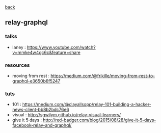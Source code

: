 [back](README.md)

## relay-graphql

### talks
- laney : https://www.youtube.com/watch?v=mmke4w4gc6c&feature=share

### resources
- moving from rest : https://medium.com/@frikille/moving-from-rest-to-graphql-e3650b6f5247 

### tuts
- 101 : https://medium.com/@clayallsopp/relay-101-building-a-hacker-news-client-bb8b2bdc76e6         
- visual : http://sgwilym.github.io/relay-visual-learners/                                           
- give it 5 days : http://red-badger.com/blog/2015/08/28/give-it-5-days-facebook-relay-and-graphql/  
